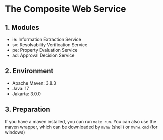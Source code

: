 # The Composite Web Service
## 1. Modules
- ie: Information Extraction Service
- sv: Resolvability Verification Service
- pe: Property Evaluation Service
- ad: Approval Decision Service

## 2. Environment
- Apache Maven: 3.8.3
- Java: 17
- Jakarta: 3.0.0

## 3. Preparation
If you have a maven installed, you can run `make run`. You can also use the maven wrapper, which can be downloaded by `mvnw` (shell) or `mvnw.cmd` (for windows)
